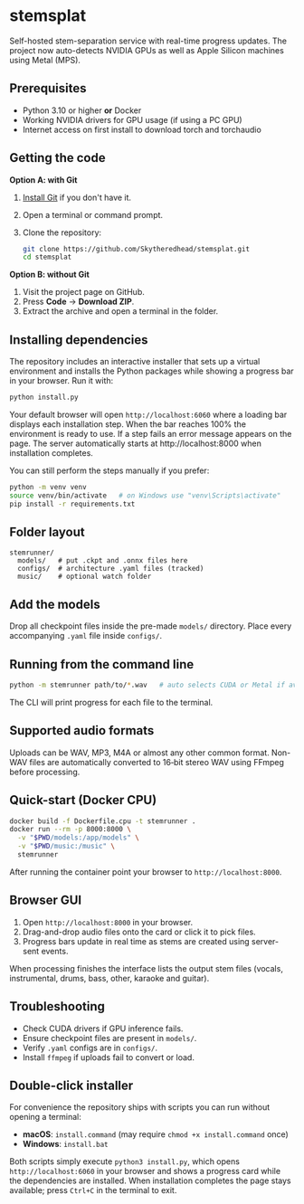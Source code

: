 # stemsplat

Self-hosted stem-separation service with real-time progress updates. The
project now auto-detects NVIDIA GPUs as well as Apple Silicon machines using
Metal (MPS).

## Prerequisites

- Python 3.10 or higher **or** Docker
- Working NVIDIA drivers for GPU usage (if using a PC GPU)
- Internet access on first install to download torch and torchaudio

## Getting the code

**Option A: with Git**

1. [Install Git](https://git-scm.com/) if you don't have it.
2. Open a terminal or command prompt.
3. Clone the repository:

   ```bash
   git clone https://github.com/Skytheredhead/stemsplat.git
   cd stemsplat
   ```

**Option B: without Git**

1. Visit the project page on GitHub.
2. Press **Code** → **Download ZIP**.
3. Extract the archive and open a terminal in the folder.

## Installing dependencies

The repository includes an interactive installer that sets up a virtual
environment and installs the Python packages while showing a progress bar in
your browser. Run it with:

```bash
python install.py
```

Your default browser will open `http://localhost:6060` where a loading bar
displays each installation step. When the bar reaches 100% the environment is
ready to use. If a step fails an error message appears on the page.
The server automatically starts at http://localhost:8000 when installation completes.

You can still perform the steps manually if you prefer:

```bash
python -m venv venv
source venv/bin/activate   # on Windows use "venv\Scripts\activate"
pip install -r requirements.txt
```

## Folder layout

```
stemrunner/
  models/   # put .ckpt and .onnx files here
  configs/  # architecture .yaml files (tracked)
  music/    # optional watch folder
```

## Add the models

Drop all checkpoint files inside the pre-made `models/` directory. Place every accompanying `.yaml` file inside `configs/`.

## Running from the command line

```bash
python -m stemrunner path/to/*.wav   # auto selects CUDA or Metal if available
```

The CLI will print progress for each file to the terminal.

## Supported audio formats

Uploads can be WAV, MP3, M4A or almost any other common format. Non-WAV files
are automatically converted to 16‑bit stereo WAV using FFmpeg before
processing.

## Quick-start (Docker CPU)

```bash
docker build -f Dockerfile.cpu -t stemrunner .
docker run --rm -p 8000:8000 \
  -v "$PWD/models:/app/models" \
  -v "$PWD/music:/music" \
  stemrunner
```

After running the container point your browser to `http://localhost:8000`.

## Browser GUI

1. Open `http://localhost:8000` in your browser.
2. Drag-and-drop audio files onto the card or click it to pick files.
3. Progress bars update in real time as stems are created using server-sent
   events.

When processing finishes the interface lists the output stem files (vocals,
instrumental, drums, bass, other, karaoke and guitar).

## Troubleshooting

- Check CUDA drivers if GPU inference fails.
- Ensure checkpoint files are present in `models/`.
- Verify `.yaml` configs are in `configs/`.
- Install `ffmpeg` if uploads fail to convert or load.


## Double-click installer

For convenience the repository ships with scripts you can run without opening a
terminal:

- **macOS**: `install.command` (may require `chmod +x install.command` once)
- **Windows**: `install.bat`

Both scripts simply execute `python3 install.py`, which opens
`http://localhost:6060` in your browser and shows a progress card while the
dependencies are installed. When installation completes the page stays
available; press `Ctrl+C` in the terminal to exit.
